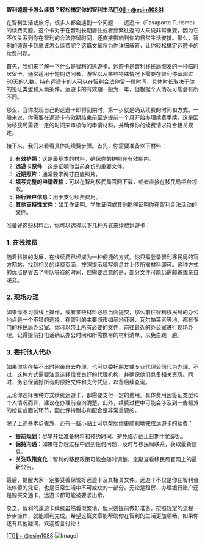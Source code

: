 **智利遠遊卡怎么续费？轻松搞定你的智利生活[[TG💪+ @esim1088](https://t.me/s/esim1088)]**

在智利生活或旅行，很多人都会遇到一个问题——远遊卡（Pasaporte Turismo）的续费问题。这个卡对于在智利长期居住或者频繁往返的人来说非常重要，因为它不仅关系到你在智利的合法停留时间，还直接影响到你的日常生活安排。那么，智利的遠遊卡到底该怎么续费呢？这篇文章将为你详细解答，让你轻松搞定远遊卡的续费问题。

首先，我们来了解一下什么是智利的遠遊卡。远遊卡是智利移民局颁发的一种临时居留卡，通常适用于短期访问者、游客以及某些特殊情况下需要在智利停留超过90天的人群。持有远遊卡的人可以在智利合法停留一段时间，具体时长取决于你的签证类型和入境条件。远遊卡的有效期一般为一年，但根据个人情况可能会有所不同。

那么，当你发现自己的远遊卡即将到期时，第一步就是确认续费的时间和方式。一般来说，你需要在远遊卡有效期结束前至少提前一个月开始办理续费手续。这是因为移民局需要一定的时间来审核你的申请材料，并确保你的续费请求符合相关规定。

接下来，我们来看看具体的续费步骤。首先，你需要准备以下材料：

1. **有效护照**：这是最基本的材料，确保你的护照在有效期内。
2. **远遊卡原件**：这是证明你当前身份的重要文件。
3. **近期照片**：通常要求两寸白底照片。
4. **填写完整的申请表格**：可以在智利移民局官网下载，或者直接在移民局柜台领取。
5. **银行账户信息**：用于支付续费费用。
6. **其他支持性文件**：如工作证明、学生证明或其他能够证明你在智利合法活动的文件。

准备好这些材料后，你可以选择以下几种方式来续费远遊卡：

### 1. 在线续费

随着科技的发展，在线续费已经成为一种便捷的方式。你只需登录智利移民局的官方网站，找到相关的续费页面，按照提示填写信息并上传所需材料即可。这种方式的优点是省去了排队等待的时间，但需要注意的是，部分文件可能仍需邮寄或亲自递交。

### 2. 现场办理

如果你不习惯线上操作，或者某些材料必须当面提交，那么前往智利移民局的办公地点是一个不错的选择。在智利的主要城市如圣地亚哥、瓦尔帕莱索等地，都有专门的移民局办公室。你可以带上所有必要的文件，前往最近的办公室进行现场办理。记得提前打电话确认办公时间和所需携带的材料清单，以免白跑一趟。

### 3. 委托他人代办

如果你实在抽不出时间亲自去办理，也可以委托朋友或专业代理公司代为办理。不过，这种方式需要注意选择信誉良好的代理机构，并确保他们具备相关资质。同时，务必保留好所有的原始文件和支付凭证，以备后续查询。

无论你选择哪种方式续费远遊卡，都需要支付一定的费用。具体费用因签证类型和个人情况而异，建议在办理前咨询清楚。此外，续费过程中可能会涉及到一些额外的检查或面试环节，因此保持耐心和配合是非常重要的。

除了上述基本步骤外，还有一些小贴士可以帮助你更顺利地完成远遊卡的续费：

- **提前规划**：尽早开始准备材料和预约时间，避免临近截止日期手忙脚乱。
- **保持沟通**：如果在办理过程中遇到任何问题，及时与移民局联系，获取最新信息。
- **关注政策变化**：智利的移民政策可能会随时调整，定期查看移民局官网上的最新公告。

最后，提醒大家一定要妥善保管好远遊卡及其相关文件。远遊卡不仅是你在智利合法停留的凭证，也是日常生活中不可或缺的一部分。无论是租房、办理银行账户还是购买交通卡，远遊卡都可能被要求出示。

总之，智利的遠遊卡续费虽然看似繁琐，但只要提前做好准备，按照规定的流程一步步操作，就能顺利完成。希望这篇文章能帮助你在智利的生活更加顺畅。如果你还有其他疑问，欢迎留言讨论！

[[TG💪+ @esim1088](https://t.me/s/esim1088) ![Image](https://i.postimg.cc/4NQfJmqS/Snipaste-2025-05-13-00-14-12.png)]
